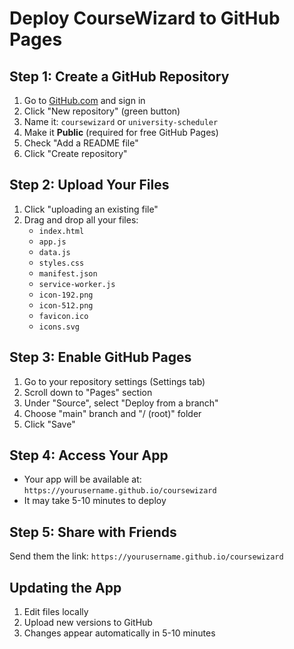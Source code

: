 # Deploy CourseWizard to GitHub Pages

## Step 1: Create a GitHub Repository
1. Go to [GitHub.com](https://github.com) and sign in
2. Click "New repository" (green button)
3. Name it: `coursewizard` or `university-scheduler`
4. Make it **Public** (required for free GitHub Pages)
5. Check "Add a README file"
6. Click "Create repository"

## Step 2: Upload Your Files
1. Click "uploading an existing file"
2. Drag and drop all your files:
   - `index.html`
   - `app.js`
   - `data.js`
   - `styles.css`
   - `manifest.json`
   - `service-worker.js`
   - `icon-192.png`
   - `icon-512.png`
   - `favicon.ico`
   - `icons.svg`

## Step 3: Enable GitHub Pages
1. Go to your repository settings (Settings tab)
2. Scroll down to "Pages" section
3. Under "Source", select "Deploy from a branch"
4. Choose "main" branch and "/ (root)" folder
5. Click "Save"

## Step 4: Access Your App
- Your app will be available at: `https://yourusername.github.io/coursewizard`
- It may take 5-10 minutes to deploy

## Step 5: Share with Friends
Send them the link: `https://yourusername.github.io/coursewizard`

## Updating the App
1. Edit files locally
2. Upload new versions to GitHub
3. Changes appear automatically in 5-10 minutes
